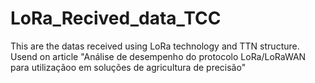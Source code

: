 # LoRa_Recived_data_TCC
This are the datas received using LoRa technology and TTN structure.  Usend on article "Análise de desempenho do protocolo LoRa/LoRaWAN para utilizaçãoo em soluções de agricultura de precisão"
